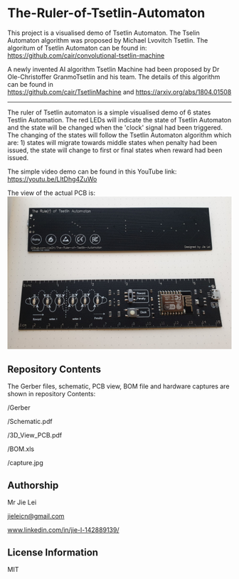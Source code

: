 # The-Ruler-of-Tsetlin-Automaton

This project is a visualised demo of Tsetlin Automaton. The Tselin Automaton algorithm was proposed by Michael Lvovitch Tsetlin. The algoritum of Tsetlin Automaton can be found in:
https://github.com/cair/convolutional-tsetlin-machine

A newly invented AI algorithm Tsetlin Machine had been proposed by Dr Ole-Christoffer GranmoTsetlin and his team. The details of this algorithm can be found in  
https://github.com/cair/TsetlinMachine and https://arxiv.org/abs/1804.01508

-------------------
The ruler of Tsetlin automaton is a simple visualised demo of 6 states Testlin Automation. The red LEDs will indicate the state of Tsetlin Automaton and the state will be changed when the 'clock' signal had been triggered. The changing of the states will follow the Tsetlin Automaton algorithm which are: 1) states will migrate towards middle states when penalty had been issued, the state will change to first or final states when reward had been issued. 

The simple video demo can be found in this YouTube link:
https://youtu.be/LltDhg4ZuWo

The view of the actual PCB is:
![overview](https://raw.githubusercontent.com/JieGH/The-Ruler-of-Tsetlin-Automaton/master/Capture_new.JPG)




Repository Contents
-------------------
The Gerber files, schematic, PCB view, BOM file and hardware captures are shown in repository Contents:

/Gerber

/Schematic.pdf

/3D_View_PCB.pdf

/BOM.xls

/capture.jpg






Authorship
-------------------
Mr Jie Lei

jieleicn@gmail.com

www.linkedin.com/in/jie-l-142889139/


License Information
-------------------

MIT
